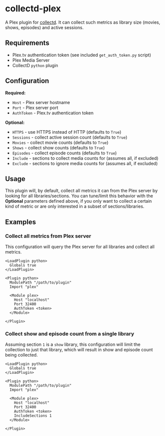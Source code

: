 # collectd-plex

A Plex plugin for [collectd](https://collectd.org/). It can collect such
metrics as library size (movies, shows, episodes) and active sessions.

## Requirements

* Plex.tv authentication token (see included `get_auth_token.py` script)
* Plex Media Server
* CollectD `python` plugin

## Configuration

**Required:**

* `Host` - Plex server hostname
* `Port` - Plex server port
* `AuthToken` - Plex.tv authentication token

**Optional:**
* `HTTPS` - use HTTPS instead of HTTP (defaults to `True`)
* `Sessions` - collect active session count (defaults to `True`)
* `Movies` - collect movie counts (defaults to `True`)
* `Shows` - collect show counts (defaults to `True`)
* `Episodes` - collect episode counts (defaults to `True`)
* `Include` - sections to collect media counts for (assumes all, if excluded)
* `Exclude` - sections to ignore media counts for (assumes all, if excluded)

## Usage

This plugin will, by default, collect all metrics it can from the Plex server
by looking for all libraries/sections.  You can tune/limit this behavior with
the **Optional** parameters defined above, if you only want to collect a
certain kind of metric or are only interested in a subset of sections/libraries.

## Examples

### Collect all metrics from Plex server

This configuration will query the Plex server for all libraries and collect
all metrics.

```
<LoadPlugin python>
  Globals true
</LoadPlugin>

<Plugin python>
  ModulePath "/path/to/plugin"
  Import "plex"

  <Module plex>
    Host "localhost"
    Port 32400
    AuthToken <token>
  </Module>

</Plugin>
```

### Collect show and episode count from a single library

Assuming section `1` is a `show` library, this configuration will limit the
collection to just that library, which will result in show and episode count
being collected.

```
<LoadPlugin python>
  Globals true
</LoadPlugin>

<Plugin python>
  ModulePath "/path/to/plugin"
  Import "plex"

  <Module plex>
    Host "localhost"
    Port 32400
    AuthToken <token>
    IncludeSections 1
  </Module>

</Plugin>
```
